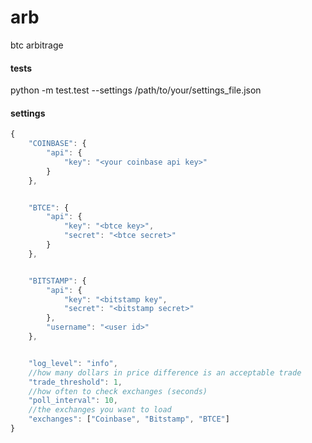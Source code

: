 arb
===

btc arbitrage



#### tests
python -m test.test --settings /path/to/your/settings_file.json

#### settings

```javascript
{
	"COINBASE": {
		"api": {
			"key": "<your coinbase api key>"
		}
	},


	"BTCE": {
		"api": {
			"key": "<btce key>",
			"secret": "<btce secret>"
		}
	},


	"BITSTAMP": {
		"api": {
			"key": "<bitstamp key",
			"secret": "<bitstamp secret>"
		},
		"username": "<user id>"
	},


	"log_level": "info",
	//how many dollars in price difference is an acceptable trade
	"trade_threshold": 1,
	//how often to check exchanges (seconds)
	"poll_interval": 10,
	//the exchanges you want to load
	"exchanges": ["Coinbase", "Bitstamp", "BTCE"]
}
